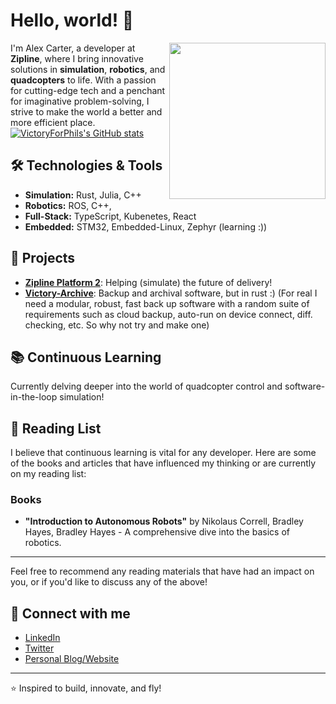 # Hello, world! 👋

<img align="right" src="https://avatars.githubusercontent.com/u/6971875?v=4" width="250" height="250">

I'm Alex Carter, a developer at **Zipline**, where I bring innovative solutions in **simulation**, **robotics**, and **quadcopters** to life. With a passion for cutting-edge tech and a penchant for imaginative problem-solving, I strive to make the world a better and more efficient place.
[![VictoryForPhils's GitHub stats](https://github-readme-stats-deployed-bice.vercel.app/api?username=victoryforphil&show=reviews,discussions_started,discussions_answered,prs_merged,prs_merged_percentage)](https://github.com/anuraghazra/github-readme-stats)

## 🛠️ Technologies & Tools

- **Simulation:** Rust, Julia, C++
- **Robotics:** ROS, C++, 
- **Full-Stack:** TypeScript, Kubenetes, React
- **Embedded:** STM32, Embedded-Linux, Zephyr (learning :))
## 🚀 Projects
- **[Zipline Platform 2](https://www.flyzipline.com/)**: Helping (simulate) the future of delivery!
- **[Victory-Archive](https://github.com/victoryforphil/victory-archive)**: Backup and archival software, but in rust :) (For real I need a modular, robust, fast back up software with a random suite of requirements such as cloud backup, auto-run on device connect, diff. checking, etc. So why not try and make one) 

## 📚 Continuous Learning

Currently delving deeper into the world of quadcopter control and software-in-the-loop simulation!
## 📖 Reading List

I believe that continuous learning is vital for any developer. Here are some of the books and articles that have influenced my thinking or are currently on my reading list:
### Books
- **"Introduction to Autonomous Robots"** by Nikolaus Correll, Bradley Hayes, Bradley Hayes - A comprehensive dive into the basics of robotics.

---

Feel free to recommend any reading materials that have had an impact on you, or if you'd like to discuss any of the above!
## 🤝 Connect with me

- [LinkedIn](YOUR_LINKEDIN_URL)
- [Twitter](YOUR_TWITTER_URL)
- [Personal Blog/Website](YOUR_WEBSITE_URL)

---

⭐️ Inspired to build, innovate, and fly!
